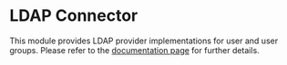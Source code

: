 LDAP Connector
=======

This module provides LDAP provider implementations for user and user groups.
Please refer to the [documentation page](https://www.jahia.com/get-started/for-developers/developers-techwiki/users-and-groups/ldap-connector-7-1 "LDAP Connector 7.1 Documentation") for further details.

